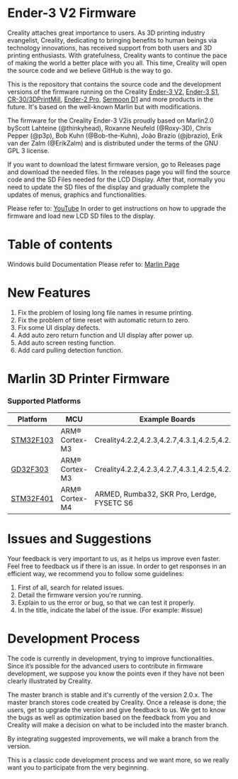# Ender-3 V2 Firmware

Creality attaches great importance to users. As 3D printing industry evangelist, Creality, dedicating to bringing benefits to human beings via technology innovations, has received support from both users and 3D printing enthusiasts. With gratefulness, Creality wants to continue the pace of making the world a better place with you all. This time, Creality will open the source code and we believe GitHub is the way to go. 

This is the repository that contains the source code and the development versions of the firmware running on the Creality [Ender-3 V2](https://www.creality.com/goods-detail/ender-3-v2-3d-printer), [Ender-3 S1](https://www.creality.com/goods-detail/creality-ender-3-s1-3d-printer), [CR-30/3DPrintMill](https://www.creality.com/goods-detail/creality-3dprintmill-3d-printer), [Ender-2 Pro](https://www.creality.com/goods-detail/creality-ender-2-pro-3d-printer), [Sermoon D1](https://www.creality.com/goods-detail/creality-sermoon-d1-3d-printer) and more products in the future. It's based on the well-known Marlin but with modifications.

The firmware for the Creality Ender-3 V2is proudly based on Marlin2.0 byScott Lahteine (@thinkyhead), Roxanne Neufeld (@Roxy-3D), Chris Pepper (@p3p), Bob Kuhn (@Bob-the-Kuhn), João Brazio (@jbrazio), Erik van der Zalm (@ErikZalm) and is distributed under the terms of the GNU GPL 3 license.

If you want to download the latest firmware version, go to Releases page and download the needed files. In the releases page you will find the source code and the SD Files needed for the LCD Display. After that, normally you need to update the SD files of the display and gradually complete the updates of menus, graphics and functionalities. 

Please refer to: [YouTube](https://www.youtube.com/watch?v=Jswzrh2_ekk)
In order to get instructions on how to upgrade the firmware and load new LCD SD files to the display.

# Table of contents
Windows build 
Documentation
Please refer to: [Marlin Page](https://marlinfw.org/docs/basics/introduction.html)

# New Features
1. Fix the problem of losing long file names in resume printing.
2. Fix the problem of time reset with automatic return to zero.
3. Fix some UI display defects.
4. Add auto zero return function and UI display after power up.
5. Add auto screen resting function.
6. Add card pulling detection function.


# Marlin 3D Printer Firmware

### Supported Platforms

  Platform|MCU|Example Boards
  --------|---|-------
  [STM32F103](https://www.st.com/en/microcontrollers-microprocessors/stm32f103.html)|ARM® Cortex-M3|Creality4.2.2,4.2.3,4.2.7,4.3.1,4.2.5,4.2.10
  [GD32F303](https://www.st.com/en/microcontrollers-microprocessors/stm32f103.html)|ARM® Cortex-M3|Creality4.2.2,4.2.3,4.2.7,4.3.1,4.2.5,4.2.10
  [STM32F401](https://www.st.com/en/microcontrollers-microprocessors/stm32f401.html)|ARM® Cortex-M4|ARMED, Rumba32, SKR Pro, Lerdge, FYSETC S6

# Issues and Suggestions
Your feedback is very important to us, as it helps us improve even faster. Feel free to feedback us if there is an issue.
In order to get responses in an efficient way, we recommend you to follow some guidelines:
1. First of all, search for related issues.
2. Detail the firmware version you're running.
3. Explain to us the error or bug, so that we can test it properly.
4. In the title, indicate the label of the issue. (For example: #issue)

# Development Process
The code is currently in development, trying to improve functionalities.
Since it’s possible for the advanced users to contribute in firmware development, we suppose you know the points even if they have not been clearly illustrated by Creality.

The master branch is stable and it's currently of the version 2.0.x. The master branch stores code created by Creality. Once a release is done, the users, get to upgrade the version and give feedback to us. We get to know the bugs as well as optimization based on the feedback from you and Creality will make a decision on what to be included into the master branch. 

By integrating suggested improvements, we will make a branch from the version.

This is a classic code development process and we want more, so we really want you to participate from the very beginning.

